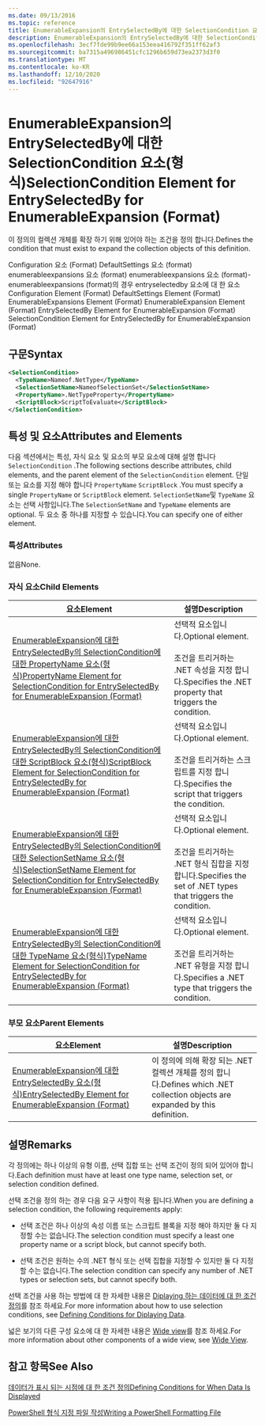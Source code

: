 ```yaml
---
ms.date: 09/13/2016
ms.topic: reference
title: EnumerableExpansion의 EntrySelectedBy에 대한 SelectionCondition 요소(형식)
description: EnumerableExpansion의 EntrySelectedBy에 대한 SelectionCondition 요소(형식)
ms.openlocfilehash: 3ecf7fde99b9ee66a153eea416792f351ff62af3
ms.sourcegitcommit: ba7315a496986451cfc1296b659d73ea2373d3f0
ms.translationtype: MT
ms.contentlocale: ko-KR
ms.lasthandoff: 12/10/2020
ms.locfileid: "92647916"
---
```

# <a name="selectioncondition-element-for-entryselectedby-for-enumerableexpansion-format"></a><span data-ttu-id="dd0dc-103">EnumerableExpansion의 EntrySelectedBy에 대한 SelectionCondition 요소(형식)</span><span class="sxs-lookup"><span data-stu-id="dd0dc-103">SelectionCondition Element for EntrySelectedBy for EnumerableExpansion (Format)</span></span>

<span data-ttu-id="dd0dc-104">이 정의의 컬렉션 개체를 확장 하기 위해 있어야 하는 조건을 정의 합니다.</span><span class="sxs-lookup"><span data-stu-id="dd0dc-104">Defines the condition that must exist to expand the collection objects of this definition.</span></span>

<span data-ttu-id="dd0dc-105">Configuration 요소 (Format) DefaultSettings 요소 (format) enumerableexpansions 요소 (format) enumerableexpansions 요소 (format)-enumerableexpansions (format)의 경우 entryselectedby 요소에 대 한 요소</span><span class="sxs-lookup"><span data-stu-id="dd0dc-105">Configuration Element (Format) DefaultSettings Element (Format) EnumerableExpansions Element (Format) EnumerableExpansion Element (Format) EntrySelectedBy Element for EnumerableExpansion (Format) SelectionCondition Element for EntrySelectedBy for EnumerableExpansion (Format)</span></span>

## <a name="syntax"></a><span data-ttu-id="dd0dc-106">구문</span><span class="sxs-lookup"><span data-stu-id="dd0dc-106">Syntax</span></span>

```xml
<SelectionCondition>
  <TypeName>Nameof.NetType</TypeName>
  <SelectionSetName>NameofSelectionSet</SelectionSetName>
  <PropertyName>.NetTypeProperty</PropertyName>
  <ScriptBlock>ScriptToEvaluate</ScriptBlock>
</SelectionCondition>
```

## <a name="attributes-and-elements"></a><span data-ttu-id="dd0dc-107">특성 및 요소</span><span class="sxs-lookup"><span data-stu-id="dd0dc-107">Attributes and Elements</span></span>

<span data-ttu-id="dd0dc-108">다음 섹션에서는 특성, 자식 요소 및 요소의 부모 요소에 대해 설명 합니다 `SelectionCondition` .</span><span class="sxs-lookup"><span data-stu-id="dd0dc-108">The following sections describe attributes, child elements, and the parent element of the `SelectionCondition` element.</span></span> <span data-ttu-id="dd0dc-109">단일 또는 요소를 지정 해야 합니다 `PropertyName` `ScriptBlock` .</span><span class="sxs-lookup"><span data-stu-id="dd0dc-109">You must specify a single `PropertyName` or `ScriptBlock` element.</span></span> <span data-ttu-id="dd0dc-110">`SelectionSetName`및 `TypeName` 요소는 선택 사항입니다.</span><span class="sxs-lookup"><span data-stu-id="dd0dc-110">The `SelectionSetName` and `TypeName` elements are optional.</span></span> <span data-ttu-id="dd0dc-111">두 요소 중 하나를 지정할 수 있습니다.</span><span class="sxs-lookup"><span data-stu-id="dd0dc-111">You can specify one of either element.</span></span>

### <a name="attributes"></a><span data-ttu-id="dd0dc-112">특성</span><span class="sxs-lookup"><span data-stu-id="dd0dc-112">Attributes</span></span>

<span data-ttu-id="dd0dc-113">없음</span><span class="sxs-lookup"><span data-stu-id="dd0dc-113">None.</span></span>

### <a name="child-elements"></a><span data-ttu-id="dd0dc-114">자식 요소</span><span class="sxs-lookup"><span data-stu-id="dd0dc-114">Child Elements</span></span>

|<span data-ttu-id="dd0dc-115">요소</span><span class="sxs-lookup"><span data-stu-id="dd0dc-115">Element</span></span>|<span data-ttu-id="dd0dc-116">설명</span><span class="sxs-lookup"><span data-stu-id="dd0dc-116">Description</span></span>|
|-------------|-----------------|
|[<span data-ttu-id="dd0dc-117">EnumerableExpansion에 대한 EntrySelectedBy의 SelectionCondition에 대한 PropertyName 요소(형식)</span><span class="sxs-lookup"><span data-stu-id="dd0dc-117">PropertyName Element for SelectionCondition for EntrySelectedBy for EnumerableExpansion (Format)</span></span>](./propertyname-element-for-selectioncondition-for-entryselectedby-for-enumerableexpansion-format.md)|<span data-ttu-id="dd0dc-118">선택적 요소입니다.</span><span class="sxs-lookup"><span data-stu-id="dd0dc-118">Optional element.</span></span><br /><br /> <span data-ttu-id="dd0dc-119">조건을 트리거하는 .NET 속성을 지정 합니다.</span><span class="sxs-lookup"><span data-stu-id="dd0dc-119">Specifies the .NET property that triggers the condition.</span></span>|
|[<span data-ttu-id="dd0dc-120">EnumerableExpansion에 대한 EntrySelectedBy의 SelectionCondition에 대한 ScriptBlock 요소(형식)</span><span class="sxs-lookup"><span data-stu-id="dd0dc-120">ScriptBlock Element for SelectionCondition for EntrySelectedBy for EnumerableExpansion (Format)</span></span>](./scriptblock-element-for-selectioncondition-for-entryselectedby-for-enumerableexpansion-format.md)|<span data-ttu-id="dd0dc-121">선택적 요소입니다.</span><span class="sxs-lookup"><span data-stu-id="dd0dc-121">Optional element.</span></span><br /><br /> <span data-ttu-id="dd0dc-122">조건을 트리거하는 스크립트를 지정 합니다.</span><span class="sxs-lookup"><span data-stu-id="dd0dc-122">Specifies the script that triggers the condition.</span></span>|
|[<span data-ttu-id="dd0dc-123">EnumerableExpansion에 대한 EntrySelectedBy의 SelectionCondition에 대한 SelectionSetName 요소(형식)</span><span class="sxs-lookup"><span data-stu-id="dd0dc-123">SelectionSetName Element for SelectionCondition for EntrySelectedBy for EnumerableExpansion (Format)</span></span>](./selectionsetname-element-for-selectioncondition-for-entryselectedby-for-enumerableexpansion-format.md)|<span data-ttu-id="dd0dc-124">선택적 요소입니다.</span><span class="sxs-lookup"><span data-stu-id="dd0dc-124">Optional element.</span></span><br /><br /> <span data-ttu-id="dd0dc-125">조건을 트리거하는 .NET 형식 집합을 지정 합니다.</span><span class="sxs-lookup"><span data-stu-id="dd0dc-125">Specifies the set of .NET types that triggers the condition.</span></span>|
|[<span data-ttu-id="dd0dc-126">EnumerableExpansion에 대한 EntrySelectedBy의 SelectionCondition에 대한 TypeName 요소(형식)</span><span class="sxs-lookup"><span data-stu-id="dd0dc-126">TypeName Element for SelectionCondition for EntrySelectedBy for EnumerableExpansion (Format)</span></span>](./typename-element-for-selectioncondition-for-entryselectedby-for-enumerableexpansion-format.md)|<span data-ttu-id="dd0dc-127">선택적 요소입니다.</span><span class="sxs-lookup"><span data-stu-id="dd0dc-127">Optional element.</span></span><br /><br /> <span data-ttu-id="dd0dc-128">조건을 트리거하는 .NET 유형을 지정 합니다.</span><span class="sxs-lookup"><span data-stu-id="dd0dc-128">Specifies a .NET type that triggers the condition.</span></span>|

### <a name="parent-elements"></a><span data-ttu-id="dd0dc-129">부모 요소</span><span class="sxs-lookup"><span data-stu-id="dd0dc-129">Parent Elements</span></span>

|<span data-ttu-id="dd0dc-130">요소</span><span class="sxs-lookup"><span data-stu-id="dd0dc-130">Element</span></span>|<span data-ttu-id="dd0dc-131">설명</span><span class="sxs-lookup"><span data-stu-id="dd0dc-131">Description</span></span>|
|-------------|-----------------|
|[<span data-ttu-id="dd0dc-132">EnumerableExpansion에 대한 EntrySelectedBy 요소(형식)</span><span class="sxs-lookup"><span data-stu-id="dd0dc-132">EntrySelectedBy Element for EnumerableExpansion (Format)</span></span>](./entryselectedby-element-for-enumerableexpansion-format.md)|<span data-ttu-id="dd0dc-133">이 정의에 의해 확장 되는 .NET 컬렉션 개체를 정의 합니다.</span><span class="sxs-lookup"><span data-stu-id="dd0dc-133">Defines which .NET collection objects are expanded by this definition.</span></span>|

## <a name="remarks"></a><span data-ttu-id="dd0dc-134">설명</span><span class="sxs-lookup"><span data-stu-id="dd0dc-134">Remarks</span></span>

<span data-ttu-id="dd0dc-135">각 정의에는 하나 이상의 유형 이름, 선택 집합 또는 선택 조건이 정의 되어 있어야 합니다.</span><span class="sxs-lookup"><span data-stu-id="dd0dc-135">Each definition must have at least one type name, selection set, or selection condition defined.</span></span>

<span data-ttu-id="dd0dc-136">선택 조건을 정의 하는 경우 다음 요구 사항이 적용 됩니다.</span><span class="sxs-lookup"><span data-stu-id="dd0dc-136">When you are defining a selection condition, the following requirements apply:</span></span>

- <span data-ttu-id="dd0dc-137">선택 조건은 하나 이상의 속성 이름 또는 스크립트 블록을 지정 해야 하지만 둘 다 지정할 수는 없습니다.</span><span class="sxs-lookup"><span data-stu-id="dd0dc-137">The selection condition must specify a least one property name or a script block, but cannot specify both.</span></span>

- <span data-ttu-id="dd0dc-138">선택 조건은 원하는 수의 .NET 형식 또는 선택 집합을 지정할 수 있지만 둘 다 지정할 수는 없습니다.</span><span class="sxs-lookup"><span data-stu-id="dd0dc-138">The selection condition can specify any number of .NET types or selection sets, but cannot specify both.</span></span>

<span data-ttu-id="dd0dc-139">선택 조건을 사용 하는 방법에 대 한 자세한 내용은 [Diplaying 하는 데이터에 대 한 조건 정의](./defining-conditions-for-displaying-data.md)를 참조 하세요.</span><span class="sxs-lookup"><span data-stu-id="dd0dc-139">For more information about how to use selection conditions, see [Defining Conditions for Diplaying Data](./defining-conditions-for-displaying-data.md).</span></span>

<span data-ttu-id="dd0dc-140">넓은 보기의 다른 구성 요소에 대 한 자세한 내용은 [Wide view](./creating-a-wide-view.md)를 참조 하세요.</span><span class="sxs-lookup"><span data-stu-id="dd0dc-140">For more information about other components of a wide view, see [Wide View](./creating-a-wide-view.md).</span></span>

## <a name="see-also"></a><span data-ttu-id="dd0dc-141">참고 항목</span><span class="sxs-lookup"><span data-stu-id="dd0dc-141">See Also</span></span>

[<span data-ttu-id="dd0dc-142">데이터가 표시 되는 시점에 대 한 조건 정의</span><span class="sxs-lookup"><span data-stu-id="dd0dc-142">Defining Conditions for When Data Is Displayed</span></span>](./defining-conditions-for-displaying-data.md)

[<span data-ttu-id="dd0dc-143">PowerShell 형식 지정 파일 작성</span><span class="sxs-lookup"><span data-stu-id="dd0dc-143">Writing a PowerShell Formatting File</span></span>](./writing-a-powershell-formatting-file.md)
